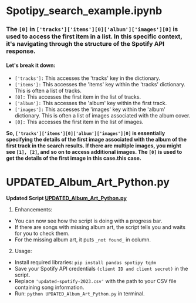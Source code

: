 # **Spotipy_search_example.ipynb**

### The `[0]` in `['tracks']['items'][0]['album']['images'][0]` is used to access the first item in a list. In this specific context, it's navigating through the structure of the Spotify API response.

#### Let's break it down:
- `['tracks']:` This accesses the 'tracks' key in the dictionary. 
- `['items']:` This accesses the 'items' key within the 'tracks' dictionary. This is often a list of tracks.
- `[0]:` This accesses the first item in the list of tracks.
- `['album']:` This accesses the 'album' key within the first track.
- `['images']:` This accesses the 'images' key within the 'album' dictionary. This is often a list of images associated with the album cover.
- `[0]:` This accesses the first item in the list of images.

**So, `['tracks']['items'][0]['album']['images'][0]` is essentially specifying the details of the first image associated with the album of the first track in the search results. If there are multiple images, you might see `[1], [2]`, and so on to access additional images. The `[0]` is used to get the details of the first image in this case.this case.**

# **UPDATED_Album_Art_Python.py**
**Updated Script [UPDATED_Album_Art_Python.py](UPDATED_Album_Art_Python.py)**
1. Enhancements:
- You can now see how the script is doing with a progress bar.
- If there are songs with missing album art, the script tells you and waits for you to check them.
- For the missing album art, it puts `_not found_` in column.
2. Usage:
- Install required libraries: `pip install pandas spotipy tqdm`
- Save your Spotify API credentials `(client ID and client secret)` in the script.
- Replace `'updated-spotify-2023.csv'` with the path to your CSV file containing song information.
- Run: `python UPDATED_Album_Art_Python.py` in terminal.

